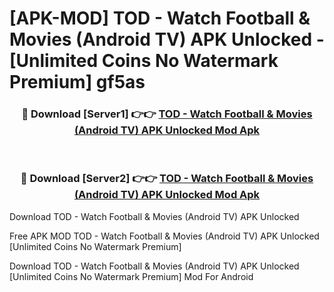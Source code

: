 # [APK-MOD] TOD - Watch Football & Movies (Android TV) APK Unlocked - [Unlimited Coins No Watermark Premium] gf5as



<div align="center">
<h3>🔴 Download [Server1] 👉👉 <a href="https://momento.my/?title=TOD_-_Watch_Football_&_Movies_(Android_TV)_APK_Unlocked">TOD - Watch Football & Movies (Android TV) APK Unlocked Mod Apk</a></h3><br>

<h3>🔴 Download [Server2] 👉👉 <a href="https://momento.my/?title=TOD_-_Watch_Football_&_Movies_(Android_TV)_APK_Unlocked">TOD - Watch Football & Movies (Android TV) APK Unlocked Mod Apk</a></h3>
</div>



Download TOD - Watch Football & Movies (Android TV) APK Unlocked 

Free APK MOD TOD - Watch Football & Movies (Android TV) APK Unlocked [Unlimited Coins No Watermark Premium]

Download TOD - Watch Football & Movies (Android TV) APK Unlocked [Unlimited Coins No Watermark Premium] Mod For Android

